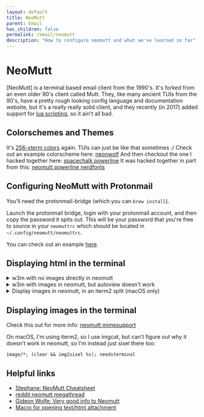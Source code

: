 ```yaml
---
layout: default
title: NeoMutt
parent: Email
has_children: false
permalink: /email/neomutt
description: "How to configure neomutt and what we've learned so far"
---
```


# NeoMutt
[NeoMutt] is a terminal based email client from the 1990's. It's forked from an
even older 90's client called Mutt. They, like many ancient TUIs from the 90's,
have a pretty rough looking config language and documentation website,
but it's a really really solid client, and they recently (in 2017) added support
for [lua scripting], so it ain't all bad.

## Colorschemes and Themes
It's [256-xterm colors] again. TUIs can just be like that sometimes :/
Check out an example colorscheme here: [neonwolf]
And then checkout the one I hacked together here: [spacechalk powerline]
It was hacked together in part from this: [neomutt powerline nerdfonts]

## Configuring NeoMutt with Protonmail
You'll need the protonmail-bridge (which you can `brew install`).

Launch the protonmail bridge, login with your protonmail account, and then copy
the password it spits out. This will be your password that you're free to source
in your `neomuttrc` which should be located in `~/.config/neomutt/neomuttrc`.

You can check out an example [here](https://github.com/jessebot/dot_files/blob/main/.config/neomutt/neomuttrc).

## Displaying html in the terminal

<details>
  <summary>w3m with no images directly in neomutt</summary>

  Create `~/.config/neomutt/mailcap` with this line:

  ```ini
  # I'm using sixel with w3m, but you could use any image renderer of your choice
  text/html; w3m -sixel -o auto_image=TRUE -o display_image=1 -T text/html %s; nametemplate=%s.html; needsterminal; copiousoutput
  ```

</details>

<details>
  <summary>w3m with images in neomutt, but autoview doesn't work</summary>

  Create `~/.config/neomutt/mailcap` with this line:

  ```ini
  # I'm using sixel with w3m, but you could use any image renderer of your choice
  text/html; w3m -sixel -o auto_image=TRUE -o display_image=1 -T text/html %s; nametemplate=%s.html; needsterminal; copiousoutput
  ```

</details>

<details>
  <summary>Display images in neomutt, in an iterm2 split (macOS only)</summary>

  This is a rat hole. TLDR; [neomutt does not support sixel] right now, so I
  decided to write some stuff to open w3m with sixel in an iterm2 split to
  avoid all the hassle.

  There's basically no way to easily and quickly view an attachment in my particular
  situation where I don't want to press as many keys, so I wrote a couple of things
  to help out, first of all, I created a new profile in iterm2 called minimal,
  and it runs this as the startup command:

  ```bash
  bash --noprofile --rcfile .bash_profile_minimal
  ```

  `.bash_profile_minimal` just sets up my default PATH and nothing else,
  so that I can still source homebrew installed applications such as w3m and sixel.

  Then I wrote a small script to open w3m in a iterm2 new split using that profile,
  and you can view it here (it's not terribly complicated, I wrote it in an or hour or so):
  [w3m-splits](https://github.com/jessebot/dot_files/blob/main/.local/bin/w3m-splits)


  Then I updated my mailcap file to have the following:

  ```mailcap
  # for displaying html files in a new split in iterm2 with w3m and sixel
  text/html; (clear && w3m-splits %s); nametemplate=%s.html
  ```

  I also ended updating my `~/.w3m/config` to have the following
  (that you can just hit q and it won't prompt for confirmation when quitting):

  ```bash
  confirm_qq false
  ```

  Finally, I needed a key map for this, because it still requires you to view the message, then view the attachments, then find the text/html mime type, and then select it. I found a neat little post on how to do this and implemented it like so:

  ```ini
  # Unbinds V from version (which just printed the version of neomutt)
  bind index,pager V  noop

  # quick html view macro; won't mark message as read for some reason :shrug:
  macro index,pager V "<view-attachments><search>html<enter><view-mailcap><exit>"
  ```

  Now when I want to view an email from the index (list of mail in mutt), I just hit shift+v , and it opens a split in iterm2 with the rendered w3m email with images working via sixel. It takes maybe 2 full seconds to open an email in the split, but it has the images and it works and that's good enough for me on macOS right now.

  Currently looking at creating a homebrew tap for zathura to do it even faster though I still wanted to document this, in case people find this when searching, because there's surprisingly very little out there for this hyper specific issue.

</details>


## Displaying images in the terminal

Check this out for more info: [neomutt mimesupport](https://neomutt.org/guide/mimesupport)

On macOS, I'm using iterm2, so I use imgcat, but can't figure out why it
doesn't work in neomutt, so I'm instead just sixel there too:

```
image/*; (clear && img2sixel %s); needsterminal
```

## Helpful links
- [Stephane: NeoMutt Cheatsheet](https://cheatsheets.stephane.plus/productivity/neomutt/)
- [reddit neomutt megathread](https://www.reddit.com/r/commandline/comments/fsm3sj/neomutt_config_megathread/)
- [Gideon Wolfe: Very good info to Neomutt](https://gideonwolfe.com/posts/workflow/neomutt/intro/)
- [Macro for opening text/html attachment](https://demu.red/blog/2017/11/neomutt-macro-opening-texthtml-attachment-from-the-index-view/)

[256-xterm colors]: (https://www.ditig.com/256-colors-cheat-sheet)
[neonwolf]: https://gitlab.com/h3xx/mutt-colors-neonwolf
[spacechalk powerline]: https://github.com/jessebot/dot_files/blob/main/.config/neomutt/themes
[neomutt powerline nerdfonts]: https://github.com/sheoak/neomutt-powerline-nerdfonts
[lua scripting]: https://neomutt.org/2017/04/29/lua#algolia:p:nth-of-type(8)
[neomutt does not support sixel]: https://github.com/neomutt/neomutt/issues/471
